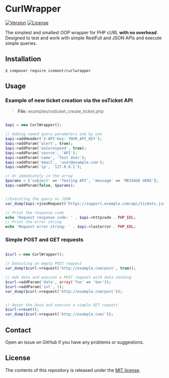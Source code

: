 # CurlWrapper

[![Version](https://poser.pugx.org/icemont/curlwrapper/version)](//packagist.org/packages/icemont/curlwrapper)
[![License](https://poser.pugx.org/icemont/curlwrapper/license)](//packagist.org/packages/icemont/curlwrapper)

The simplest and smallest OOP wrapper for PHP cURL **with no overhead**.  
Designed to test and work with simple RestFull and JSON APIs and execute simple queries.

## Installation

	$ composer require icemont/curlwrapper

## Usage
### Example of new ticket creation via the osTicket API

> **File:** examples/osticket_create_ticket.php

```php

$api = new CurlWrapper();

// Adding named query parameters one by one
$api->addHeader('X-API-Key: YOUR_API_KEY');
$api->addParam('alert', true);
$api->addParam('autorespond', true);
$api->addParam('source', 'API');
$api->addParam('name', 'Test User');
$api->addParam('email', 'user@example.com');
$api->addParam('ip', '127.0.0.1');

// Or immediately in the array
$params = ['subject' => 'Testing API', 'message' => 'MESSAGE HERE'];
$api->addParam(false, $params);


//Executing the query as JSON
var_dump($api->jsonRequest('https://support.example.com/api/tickets.json'));

// Print the response code
echo 'Request response code: ' . $api->httpcode . PHP_EOL;
// Print the error string
echo 'Request error string: ' . $api->lasterror . PHP_EOL;

```
### Simple POST and GET requests

```php

$curl = new CurlWrapper();

// Executing an empty POST request
var_dump($curl->request('http://example.com/post', true));

// Add data and execute a POST request with data sending
$curl->addParam('data', array('foo' => 'bar'));
$curl->addParam('int', 1);
var_dump($curl->request('http://example.com/post'));


// Reset the data and execute a simple GET request
$curl->reset();
var_dump($curl->request('http://example.com/'));

```

## Contact

Open an issue on GitHub if you have any problems or suggestions.

## License

The contents of this repository is released under the [MIT license](https://opensource.org/licenses/MIT).
